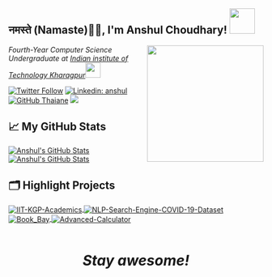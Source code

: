 <h2>नमस्ते (Namaste)🙏🏻, I'm Anshul Choudhary! <img src="https://media.giphy.com/media/12oufCB0MyZ1Go/giphy.gif" width="50"></h2>
<img align='right' src="https://media.giphy.com/media/M9gbBd9nbDrOTu1Mqx/giphy.gif" width="230">
<p><em>Fourth-Year Computer Science Undergraduate at <a href="http://www.iitkgp.ac.in/r">Indian institute of Technology Kharagpur</a><img src="https://media.giphy.com/media/WUlplcMpOCEmTGBtBW/giphy.gif" width="30"> 
</em></p>

[![Twitter Follow](https://img.shields.io/twitter/follow/AnshulC18400441?label=Follow)](https://twitter.com/intent/follow?screen_name=AnshulC18400441)
[![Linkedin: anshul](https://img.shields.io/badge/-anshul-blue?style=flat-square&logo=Linkedin&logoColor=white&link=https://www.linkedin.com/in/anshul-iitkgp/)](https://www.linkedin.com/in/anshul-iitkgp/)
[![GitHub Thaiane](https://img.shields.io/github/followers/ansh121?label=follow&style=social)](https://github.com/ansh121)
![](https://visitor-badge.glitch.me/badge?page_id=ansh121.ansh121)


## 📈 My GitHub Stats

<a href="https://github.com/ansh121/ansh121">
  <img align="center" src="https://github-readme-stats.vercel.app/api/top-langs/?username=ansh121&theme=gotham" alt="Anshul's GitHub Stats" />
</a>

<a href="https://github.com/ansh121/ansh121">
  <img align="center" src="https://github-readme-stats.vercel.app/api?username=ansh121&show_icons=true&theme=gotham" alt="Anshul's GitHub Stats" />
</a>

## 🗂️ Highlight Projects

<a href="https://github.com/ansh121/IIT-KGP-Academics">
  <img align="center" src="https://github-readme-stats.vercel.app/api/pin/?username=ansh121&repo=IIT-KGP-Academics&show_icons=true&theme=gotham" alt="IIT-KGP-Academics" />
</a>

<a href="https://github.com/ansh121/NLP-Search-Engine-COVID-19-Dataset">
  <img align="center" src="https://github-readme-stats.vercel.app/api/pin/?username=ansh121&repo=NLP-Search-Engine-COVID-19-Dataset&show_icons=true&theme=gotham" alt="NLP-Search-Engine-COVID-19-Dataset" />
</a>

<a href="https://github.com/ansh121/Book_Bay">
  <img align="center" src="https://github-readme-stats.vercel.app/api/pin/?username=ansh121&repo=Book_Bay&show_icons=true&theme=gotham" alt="Book_Bay" />
</a>

<a href="https://github.com/ansh121/Advanced-Calculator">
  <img align="center" src="https://github-readme-stats.vercel.app/api/pin/?username=ansh121&repo=Advanced-Calculator&show_icons=true&theme=gotham" alt="Advanced-Calculator" />
</a>
<br />
<br />
<h1 align='center'><i>Stay awesome!</i></h1>
